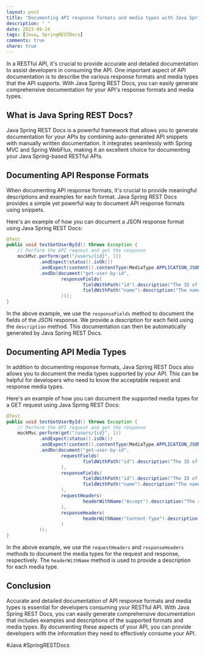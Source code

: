 ```yaml
---
layout: post
title: "Documenting API response formats and media types with Java Spring REST Docs"
description: " "
date: 2023-09-24
tags: [Java, SpringRESTDocs]
comments: true
share: true
---
```


In a RESTful API, it's crucial to provide accurate and detailed documentation to assist developers in consuming the API. One important aspect of API documentation is to describe the various response formats and media types that the API supports. With Java Spring REST Docs, you can easily generate comprehensive documentation for your API's response formats and media types.

## What is Java Spring REST Docs?

Java Spring REST Docs is a powerful framework that allows you to generate documentation for your APIs by combining auto-generated API snippets with manually written documentation. It integrates seamlessly with Spring MVC and Spring WebFlux, making it an excellent choice for documenting your Java Spring-based RESTful APIs.

## Documenting API Response Formats

When documenting API response formats, it's crucial to provide meaningful descriptions and examples for each format. Java Spring REST Docs provides a simple yet powerful way to document API response formats using snippets.

Here's an example of how you can document a JSON response format using Java Spring REST Docs:

```java
@Test
public void testGetUserById() throws Exception {
    // Perform the API request and get the response
    mockMvc.perform(get("/users/{id}", 1))
            .andExpect(status().isOk())
            .andExpect(content().contentType(MediaType.APPLICATION_JSON))
            .andDo(document("get-user-by-id",
                    responseFields(
                            fieldWithPath("id").description("The ID of the user"),
                            fieldWithPath("name").description("The name of the user")
                    )));
}
```

In the above example, we use the `responseFields` method to document the fields of the JSON response. We provide a description for each field using the `description` method. This documentation can then be automatically generated by Java Spring REST Docs.

## Documenting API Media Types

In addition to documenting response formats, Java Spring REST Docs also allows you to document the media types supported by your API. This can be helpful for developers who need to know the acceptable request and response media types.

Here's an example of how you can document the supported media types for a GET request using Java Spring REST Docs:

```java
@Test
public void testGetUserById() throws Exception {
    // Perform the API request and get the response
    mockMvc.perform(get("/users/{id}", 1))
            .andExpect(status().isOk())
            .andExpect(content().contentType(MediaType.APPLICATION_JSON))
            .andDo(document("get-user-by-id",
                    requestFields(
                            fieldWithPath("id").description("The ID of the user")
                    ),
                    responseFields(
                            fieldWithPath("id").description("The ID of the user"),
                            fieldWithPath("name").description("The name of the user")
                    ),
                    requestHeaders(
                            headerWithName("Accept").description("The requested media type")
                    ),
                    responseHeaders(
                            headerWithName("Content-Type").description("The response media type")
                    )
            ));
}
```

In the above example, we use the `requestHeaders` and `responseHeaders` methods to document the media types for the request and response, respectively. The `headerWithName` method is used to provide a description for each media type.

## Conclusion

Accurate and detailed documentation of API response formats and media types is essential for developers consuming your RESTful API. With Java Spring REST Docs, you can easily generate comprehensive documentation that includes examples and descriptions of the supported formats and media types. By documenting these aspects of your API, you can provide developers with the information they need to effectively consume your API.

#Java #SpringRESTDocs